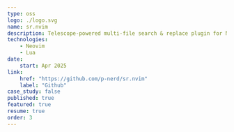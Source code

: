 ```yaml
---
type: oss
logo: ./logo.svg
name: sr.nvim
description: Telescope-powered multi-file search & replace plugin for Neovim.
technologies:
    - Neovim
    - Lua
date:
    start: Apr 2025
link:
    href: "https://github.com/p-nerd/sr.nvim"
    label: "Github"
case_study: false
published: true
featured: true
resume: true
order: 3
---
```

